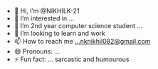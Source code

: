 - 👋 Hi, I’m @NIKHILK-21
- 👀 I’m interested in ...
- 🌱 I’m 2nd year computer science student ...
- 💞️ I’m looking to learn and work
- 📫 How to reach me ...nknikhil082@gmail.com
- 😄 Pronouns: ...
- ⚡ Fun fact: ... sarcastic and humourous

<!---
NIKHILK-21/NIKHILK-21 is a ✨ special ✨ repository because its `README.md` (this file) appears on your GitHub profile.
You can click the Preview link to take a look at your changes.
--->
